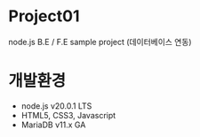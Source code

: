 # Project01
node.js B.E / F.E sample project (데이터베이스 연동)

# 개발환경
- node.js v20.0.1 LTS
- HTML5, CSS3, Javascript
- MariaDB v11.x GA